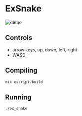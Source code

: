# ExSnake

![demo](https://media.giphy.com/media/uAthaPlF3Yfa8yTLmf/giphy.gif)

## Controls
- arrow keys, up, down, left, right
- WASD

## Compiling

```sh
mix escript.build
```

## Running

```sh
./ex_snake
```
